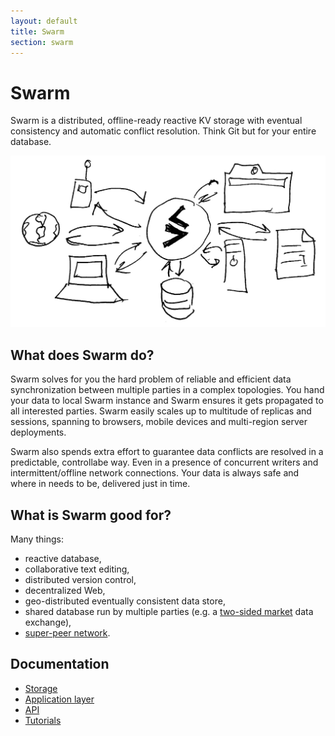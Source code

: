 ```yaml
---
layout: default
title: Swarm
section: swarm
---
```


# Swarm

Swarm is a distributed, offline-ready reactive KV storage with eventual consistency and automatic conflict resolution. Think Git but for your entire database.

<img class="fig" src="diagram.jpeg">

## What does Swarm do?

Swarm solves for you the hard problem of reliable and efficient data synchronization between multiple parties in a complex topologies. You hand your data to local Swarm instance and Swarm ensures it gets propagated to all interested parties. Swarm easily scales up to multitude of replicas and sessions, spanning to browsers, mobile devices and multi-region server deployments.

Swarm also spends extra effort to guarantee data conflicts are resolved in a predictable, controllabe way. Even in a presence of concurrent writers and intermittent/offline network connections. Your data is always safe and where in needs to be, delivered just in time.

## What is Swarm good for?

Many things:

- reactive database,
- collaborative text editing,
- distributed version control,
- decentralized Web,
- geo-distributed eventually consistent data store,
- shared database run by multiple parties (e.g. a [two-sided market](http://lexicon.ft.com/Term?term=two_sided-markets) data exchange),
- [super-peer network](http://ilpubs.stanford.edu:8090/594/1/2003-33.pdf).

## Documentation

- [Storage](storage/)
- [Application layer](app/)
- [API](api/)
- [Tutorials](tutorials/)